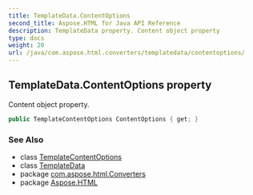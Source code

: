 ```yaml
---
title: TemplateData.ContentOptions
second_title: Aspose.HTML for Java API Reference
description: TemplateData property. Content object property
type: docs
weight: 20
url: /java/com.aspose.html.converters/templatedata/contentoptions/
---
```

## TemplateData.ContentOptions property

Content object property.

```java
public TemplateContentOptions ContentOptions { get; }
```

### See Also

* class [TemplateContentOptions](../../templatecontentoptions/)
* class [TemplateData](../)
* package [com.aspose.html.Converters](../../templatedata/)
* package [Aspose.HTML](../../../)
